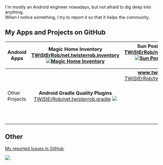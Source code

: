 I'm mostly an Android engineer nowadays, but not afraid to dig deep into anything.  
When I notice something, I try to report it so that it helps the community.

<!--![Github stats](https://github-readme-stats.vercel.app/api?username=TWiStErRob) -->

## My Apps and Projects on GitHub

| Android Apps | **Magic Home Inventory** [TWiStErRob/net.twisterrob.inventory](https://github.com/TWiStErRob/net.twisterrob.inventory) [![Magic Home Inventory](https://play-lh.googleusercontent.com/eRt8D52JyX8FHsB7kBmqXR1B1IM0ywlzlCpA7eFsUA5JqPivMI1cROCiOfgUyqCesA)](https://play.google.com/store/apps/details?id=net.twisterrob.inventory) | **Sun Position Widget** [TWiStErRob/net.twisterrob.sun](https://github.com/TWiStErRob/net.twisterrob.sun)  [![Sun Position Widget](https://play-lh.googleusercontent.com/9yh4qyJ4xBqEdr9GJeYTkODcE1LQwiGM0k94fd1CXwUr51BbFLS42I7B4MUCJPIneds)](https://play.google.com/store/apps/details?id=net.twisterrob.sun) <br/><br/> | **Android Color Filters** [TWiStErRob/net.twisterrob.colorfilters](https://github.com/TWiStErRob/net.twisterrob.colorfilters) [![Android Color Filters](https://play-lh.googleusercontent.com/VjiL6VyOF5wgkWyfernJunWqY6hkU6rkTa1OWgjZ-Chjmxp9qQ_TT6FPAfmuHZBBmem6)](https://play.google.com/store/apps/details?id=net.twisterrob.colorfilters) |
| - | :-: | :-: | :-: |
| Other Projects | **Android Gradle Quality Plugins** [TWiStErRob/net.twisterrob.gradle](https://github.com/TWiStErRob/net.twisterrob.gradle) [![](https://gradle.org/images/gradle-knowledge-graph-logo.png)](https://search.maven.org/search?q=g:net.twisterrob.gradle) | **www.twisterrob.net** [TWiStErRob/twisterrob.github.io](https://github.com/TWiStErRob/twisterrob.github.io) [![](https://www.twisterrob.net/images/header.jpg)](http://www.twisterrob.net) <br/><br/><br/><br/><br/><br/><br/> | [TWiStErRob/repros](https://github.com/TWiStErRob/repros) <br/> [TWiStErRob/android-lint-examples](https://github.com/TWiStErRob/android-lint-examples) <br/> [TWiStErRob/TWiStErRob-env](https://github.com/TWiStErRob/TWiStErRob-env) <br/> [TWiStErRob/TWiStErRob](https://github.com/TWiStErRob/TWiStErRob) |

## Other
[My reported Issues in GitHub](https://github.com/search?o=desc&q=author%3ATWiStErRob+-user%3ATWiStErRob&s=updated&type=Issues).

![](https://github-profile-trophy.vercel.app/?username=TWiStErRob)
